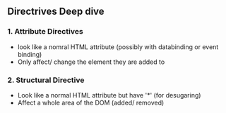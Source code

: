 ## Directrives Deep dive 
### 1. Attribute Directives 
- look like a nomral HTML attribute (possibly with databinding or event binding)
- Only affect/ change the element they are added to 

### 2. Structural Directive
- Look like a normal HTML attribute but have '*' (for desugaring)
- Affect a whole area of the DOM (added/ removed)

